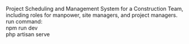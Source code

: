 Project Scheduling and Management System for a Construction Team, including roles for manpower, site managers, and project managers.
<br>
run command:
<br>
npm run dev
<br>
php artisan serve
